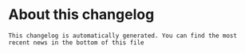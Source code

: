 # About this changelog
	This changelog is automatically generated. You can find the most recent news in the bottom of this file
